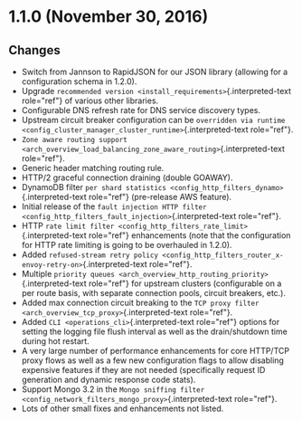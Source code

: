 1.1.0 (November 30, 2016)
=========================

Changes
-------

-   Switch from Jannson to RapidJSON for our JSON library (allowing for
    a configuration schema in 1.2.0).
-   Upgrade
    `recommended version <install_requirements>`{.interpreted-text
    role="ref"} of various other libraries.
-   Configurable DNS refresh rate for DNS service discovery types.
-   Upstream circuit breaker configuration can be
    `overridden via runtime
    <config_cluster_manager_cluster_runtime>`{.interpreted-text
    role="ref"}.
-   `Zone aware routing support <arch_overview_load_balancing_zone_aware_routing>`{.interpreted-text
    role="ref"}.
-   Generic header matching routing rule.
-   HTTP/2 graceful connection draining (double GOAWAY).
-   DynamoDB filter
    `per shard statistics <config_http_filters_dynamo>`{.interpreted-text
    role="ref"} (pre-release AWS feature).
-   Initial release of the
    `fault injection HTTP filter <config_http_filters_fault_injection>`{.interpreted-text
    role="ref"}.
-   HTTP
    `rate limit filter <config_http_filters_rate_limit>`{.interpreted-text
    role="ref"} enhancements (note that the configuration for HTTP rate
    limiting is going to be overhauled in 1.2.0).
-   Added
    `refused-stream retry policy <config_http_filters_router_x-envoy-retry-on>`{.interpreted-text
    role="ref"}.
-   Multiple
    `priority queues <arch_overview_http_routing_priority>`{.interpreted-text
    role="ref"} for upstream clusters (configurable on a per route
    basis, with separate connection pools, circuit breakers, etc.).
-   Added max connection circuit breaking to the
    `TCP proxy filter <arch_overview_tcp_proxy>`{.interpreted-text
    role="ref"}.
-   Added `CLI <operations_cli>`{.interpreted-text role="ref"} options
    for setting the logging file flush interval as well as the
    drain/shutdown time during hot restart.
-   A very large number of performance enhancements for core HTTP/TCP
    proxy flows as well as a few new configuration flags to allow
    disabling expensive features if they are not needed (specifically
    request ID generation and dynamic response code stats).
-   Support Mongo 3.2 in the
    `Mongo sniffing filter <config_network_filters_mongo_proxy>`{.interpreted-text
    role="ref"}.
-   Lots of other small fixes and enhancements not listed.
